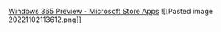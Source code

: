 
[Windows 365 Preview - Microsoft Store Apps](https://apps.microsoft.com/store/detail/windows-365-preview/9N1F85V9T8BN)
![[Pasted image 20221102113612.png]]
